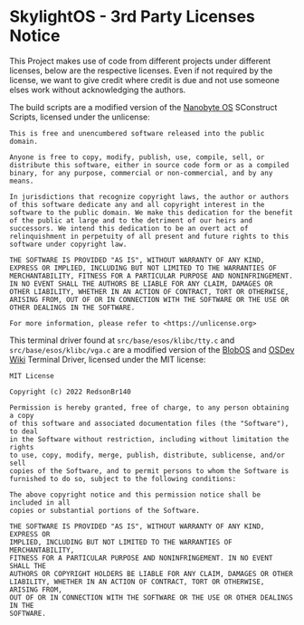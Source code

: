 # SkylightOS - 3rd Party Licenses Notice

This Project makes use of code from different projects under different licenses, below are the respective licenses. Even if not required by the license, we want to give credit where credit is due and not use someone elses work without acknowledging the authors.

The build scripts are a modified version of the [Nanobyte OS](https://github.com/nanobyte-dev/nanobyte_os) SConstruct Scripts, licensed under the unlicense:

```
This is free and unencumbered software released into the public domain.

Anyone is free to copy, modify, publish, use, compile, sell, or
distribute this software, either in source code form or as a compiled
binary, for any purpose, commercial or non-commercial, and by any
means.

In jurisdictions that recognize copyright laws, the author or authors
of this software dedicate any and all copyright interest in the
software to the public domain. We make this dedication for the benefit
of the public at large and to the detriment of our heirs and
successors. We intend this dedication to be an overt act of
relinquishment in perpetuity of all present and future rights to this
software under copyright law.

THE SOFTWARE IS PROVIDED "AS IS", WITHOUT WARRANTY OF ANY KIND,
EXPRESS OR IMPLIED, INCLUDING BUT NOT LIMITED TO THE WARRANTIES OF
MERCHANTABILITY, FITNESS FOR A PARTICULAR PURPOSE AND NONINFRINGEMENT.
IN NO EVENT SHALL THE AUTHORS BE LIABLE FOR ANY CLAIM, DAMAGES OR
OTHER LIABILITY, WHETHER IN AN ACTION OF CONTRACT, TORT OR OTHERWISE,
ARISING FROM, OUT OF OR IN CONNECTION WITH THE SOFTWARE OR THE USE OR
OTHER DEALINGS IN THE SOFTWARE.

For more information, please refer to <https://unlicense.org>
```

This terminal driver found at `src/base/esos/klibc/tty.c` and `src/base/esos/klibc/vga.c` are a modified version of the [BlobOS](https://github.com/RedsonBr140/BlobOS.git) and [OSDev Wiki](wiki.osdev.org) Terminal Driver, licensed under the MIT license:
```
MIT License

Copyright (c) 2022 RedsonBr140

Permission is hereby granted, free of charge, to any person obtaining a copy
of this software and associated documentation files (the "Software"), to deal
in the Software without restriction, including without limitation the rights
to use, copy, modify, merge, publish, distribute, sublicense, and/or sell
copies of the Software, and to permit persons to whom the Software is
furnished to do so, subject to the following conditions:

The above copyright notice and this permission notice shall be included in all
copies or substantial portions of the Software.

THE SOFTWARE IS PROVIDED "AS IS", WITHOUT WARRANTY OF ANY KIND, EXPRESS OR
IMPLIED, INCLUDING BUT NOT LIMITED TO THE WARRANTIES OF MERCHANTABILITY,
FITNESS FOR A PARTICULAR PURPOSE AND NONINFRINGEMENT. IN NO EVENT SHALL THE
AUTHORS OR COPYRIGHT HOLDERS BE LIABLE FOR ANY CLAIM, DAMAGES OR OTHER
LIABILITY, WHETHER IN AN ACTION OF CONTRACT, TORT OR OTHERWISE, ARISING FROM,
OUT OF OR IN CONNECTION WITH THE SOFTWARE OR THE USE OR OTHER DEALINGS IN THE
SOFTWARE.
```